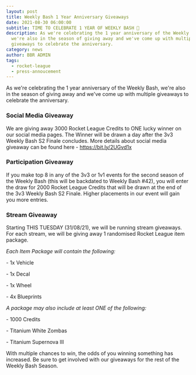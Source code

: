 ```yaml
---
layout: post
title: Weekly Bash 1 Year Anniversary Giveaways
date: 2021-08-30 06:00:00
subtitle: TIME TO CELEBRATE 1 YEAR OF WEEKLY BASH 🥳
description: As we're celebrating the 1 year anniversary of the Weekly Bash,
  we're also in the season of giving away and we've come up with multiple
  giveaways to celebrate the anniversary.
category: news
author: BBR ADMIN
tags:
  - rocket-league
  - press-annoucement
---
```

As we're celebrating the 1 year anniversary of the Weekly Bash, we're also in the season of giving away and we've come up with multiple giveaways to celebrate the anniversary.

### Social Media Giveaway

We are giving away 3000 Rocket League Credits to ONE lucky winner on our social media pages. The Winner will be drawn a day after the 3v3 Weekly Bash S2 Finale concludes. More details about social media giveaway can be found here - <a target="_blank" rel=" noopener" class="ARhbh sn3Ek" href="https://bit.ly/2UGvd1x">https://bit.ly/2UGvd1x</a>

### Participation Giveaway

If you make top 8 in any of the 3v3 or 1v1 events for the second season of the Weekly Bash (this will be backdated to Weekly Bash #42), you will enter the draw for 2000 Rocket League Credits that will be drawn at the end of the 3v3 Weekly Bash S2 Finale. Higher placements in our event will gain you more entries.

### Stream Giveaway

Starting THIS TUESDAY (31/08/21), we will be running stream giveaways. For each stream, we will be giving away 1 randomised Rocket League item package.

_Each Item Package will contain the following:_

\- 1x Vehicle

\- 1x Decal

\- 1x Wheel

\- 4x Blueprints

_A package may also include at least ONE of the following:_

\- 1000 Credits

\- Titanium White Zombas

\- Titanium Supernova III

With multiple chances to win, the odds of you winning something has increased. Be sure to get involved with our giveaways for the rest of the Weekly Bash Season.